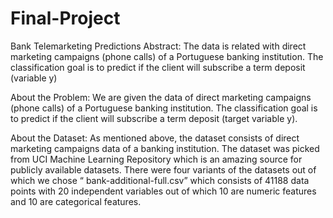 # Final-Project
Bank Telemarketing Predictions
Abstract:
The data is related with direct marketing campaigns (phone calls) of a Portuguese banking institution. The classification goal is to predict if the client will subscribe a term deposit (variable y)

About the Problem:
We are given the data of direct marketing campaigns (phone calls) of a Portuguese banking institution. The classification goal is to predict if the client will subscribe a term deposit (target variable y). 

About the Dataset:
As mentioned above, the dataset consists of direct marketing campaigns data of a banking institution. The dataset was picked from UCI Machine Learning Repository which is an amazing source for publicly available datasets. There were four variants of the datasets out of which we chose “ bank-additional-full.csv” which consists of 41188 data points with 20 independent variables out of which 10 are numeric features and 10 are categorical features.

